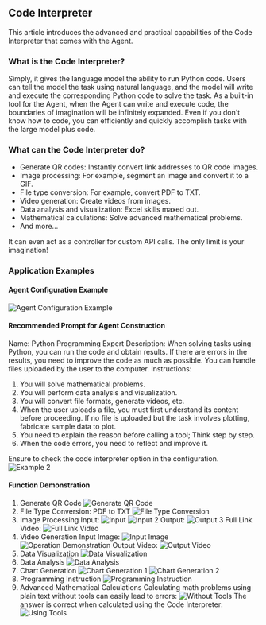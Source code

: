 ## Code Interpreter
This article introduces the advanced and practical capabilities of the Code Interpreter that comes with the Agent.

### What is the Code Interpreter?
Simply, it gives the language model the ability to run Python code. Users can tell the model the task using natural language, and the model will write and execute the corresponding Python code to solve the task. As a built-in tool for the Agent, when the Agent can write and execute code, the boundaries of imagination will be infinitely expanded. Even if you don't know how to code, you can efficiently and quickly accomplish tasks with the large model plus code.

### What can the Code Interpreter do?
- Generate QR codes: Instantly convert link addresses to QR code images.
- Image processing: For example, segment an image and convert it to a GIF.
- File type conversion: For example, convert PDF to TXT.
- Video generation: Create videos from images.
- Data analysis and visualization: Excel skills maxed out.
- Mathematical calculations: Solve advanced mathematical problems.
- And more...

It can even act as a controller for custom API calls. The only limit is your imagination!

### Application Examples
#### Agent Configuration Example
![Agent Configuration Example](https://ucc.alicdn.com/pic/developer-ecology/umvm3uqpbgldm_b7f0bdaa4dd340f594fe7ac327c64d6d.png)
#### Recommended Prompt for Agent Construction
Name: Python Programming Expert
Description: When solving tasks using Python, you can run the code and obtain results. If there are errors in the results, you need to improve the code as much as possible. You can handle files uploaded by the user to the computer.
Instructions:
1. You will solve mathematical problems.
2. You will perform data analysis and visualization.
3. You will convert file formats, generate videos, etc.
4. When the user uploads a file, you must first understand its content before proceeding. If no file is uploaded but the task involves plotting, fabricate sample data to plot.
5. You need to explain the reason before calling a tool; Think step by step.
6. When the code errors, you need to reflect and improve it.

Ensure to check the code interpreter option in the configuration.
![Example 2](https://ucc.alicdn.com/pic/developer-ecology/umvm3uqpbgldm_af6736e308b54542a9fe689473f11e2f.png)

#### Function Demonstration
1. Generate QR Code
   ![Generate QR Code](https://ucc.alicdn.com/pic/developer-ecology/umvm3uqpbgldm_a573b4a3b3bc4e0497ec26c087be014e.png)
2. File Type Conversion: PDF to TXT
   ![File Type Conversion](https://ucc.alicdn.com/pic/developer-ecology/umvm3uqpbgldm_f29abc51d1ef44d3a1c4693b9d95f469.png)
3. Image Processing
   Input:
   ![Input](https://ucc.alicdn.com/pic/developer-ecology/umvm3uqpbgldm_8de20b3a96884ce89d2756ee90e8933c.png)
   ![Input 2](https://ucc.alicdn.com/pic/developer-ecology/umvm3uqpbgldm_753ead5841374c7daec285f039e5fe9c.png)
   Output:
   ![Output 3](https://ucc.alicdn.com/pic/developer-ecology/umvm3uqpbgldm_4ce39afce521416c9e30eef876c87439.gif)
   Full Link Video:
   ![Full Link Video](https://ucc.alicdn.com/pic/developer-ecology/umvm3uqpbgldm_6f23077837954543adaca82bb267c8a2.gif)
4. Video Generation
   Input Image:
   ![Input Image](https://ucc.alicdn.com/pic/developer-ecology/umvm3uqpbgldm_51d58fc24f054104ad450227a023f5d3.png)
   ![Operation Demonstration](https://ucc.alicdn.com/pic/developer-ecology/umvm3uqpbgldm_3b1ed01c56ee4d8b8947f08e72a8d478.png)
   Output Video:
   ![Output Video](https://ucc.alicdn.com/pic/developer-ecology/umvm3uqpbgldm_961bf8436bac4f5cbfb2ef8cc739c22a.gif)
5. Data Visualization
   ![Data Visualization](https://ucc.alicdn.com/pic/developer-ecology/umvm3uqpbgldm_486b54cc2ec64671be860257c321d0cf.png)
6. Data Analysis
   ![Data Analysis](https://ucc.alicdn.com/pic/developer-ecology/umvm3uqpbgldm_d5200094fd324e95b6ffa86456e26861.png)
7. Chart Generation
   ![Chart Generation 1](https://ucc.alicdn.com/pic/developer-ecology/umvm3uqpbgldm_b2eba97461f34c7480ccfd174845b092.png)
   ![Chart Generation 2](https://ucc.alicdn.com/pic/developer-ecology/umvm3uqpbgldm_cd010573a4a64d5f9f58af2fbe5fe926.png)
8. Programming Instruction
   ![Programming Instruction](https://ucc.alicdn.com/pic/developer-ecology/umvm3uqpbgldm_d66fd3d300f0469985477feaf53270fb.png)
9. Advanced Mathematical Calculations
   Calculating math problems using plain text without tools can easily lead to errors:
   ![Without Tools](https://ucc.alicdn.com/pic/developer-ecology/umvm3uqpbgldm_140b7869062749da86d46d2ce482b478.png)
   The answer is correct when calculated using the Code Interpreter:
   ![Using Tools](https://ucc.alicdn.com/pic/developer-ecology/umvm3uqpbgldm_564d98fa23404c02b87e79a005b18917.png)
